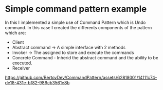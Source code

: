 # Simple command pattern example

In this I implemented a simple use of Command Pattern which is Undo command. In this case I created the differents components of the pattern which are: 

* Client 
* Abstract command -> A simple interface with 2 methods
* Invoker -> The assigned to store and execute the commands
* Concrete Command - Inherid the abstract command and the ability to be executed.
* Receiver

https://github.com/BertovDev/CommandPattern/assets/62818001/14111c74-de18-431e-bf82-986cb3561e8b

